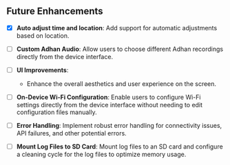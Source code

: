 ## Future Enhancements

- [X] **Auto adjust time and location**: Add support for automatic adjustments based on location.

- [ ] **Custom Adhan Audio**: Allow users to choose different Adhan recordings directly from the device interface.

- [ ] **UI Improvements**:
    - Enhance the overall aesthetics and user experience on the screen.

- [ ] **On-Device Wi-Fi Configuration**: Enable users to configure Wi-Fi settings directly from the device interface
  without needing to edit configuration files manually.

- [ ] **Error Handling**: Implement robust error handling for connectivity issues, API failures, and other potential
  errors.

- [ ] **Mount Log Files to SD Card**: Mount log files to an SD card and configure a cleaning cycle for the log files to
  optimize memory usage.